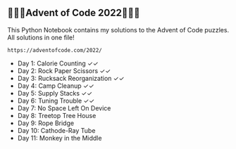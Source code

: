## 🎄🎄🎄Advent of Code 2022🎄🎄🎄

This Python Notebook contains my solutions to the Advent of Code puzzles. All solutions in one file!

    https://adventofcode.com/2022/

 - Day 1: Calorie Counting &check;&check;
 - Day 2: Rock Paper Scissors &check;&check;
 - Day 3: Rucksack    Reorganization    &check;&check;
 - Day 4: Camp Cleanup     &check;&check;
 - Day 5: Supply Stacks     &check;&check;
 - Day 6: Tuning Trouble     &check;&check;
 - Day 7: No Space Left  On Device     
 - Day 8: Treetop Tree House     
 - Day 9: Rope Bridge       
 - Day 10: Cathode-Ray Tube    
 - Day 11: Monkey in the Middle
